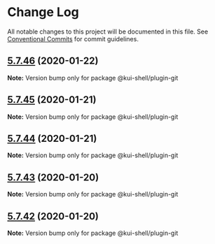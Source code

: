 # Change Log

All notable changes to this project will be documented in this file.
See [Conventional Commits](https://conventionalcommits.org) for commit guidelines.

## [5.7.46](https://github.com/IBM/kui/compare/v4.5.0...v5.7.46) (2020-01-22)

**Note:** Version bump only for package @kui-shell/plugin-git

## [5.7.45](https://github.com/IBM/kui/compare/v4.5.0...v5.7.45) (2020-01-21)

**Note:** Version bump only for package @kui-shell/plugin-git

## [5.7.44](https://github.com/IBM/kui/compare/v4.5.0...v5.7.44) (2020-01-21)

**Note:** Version bump only for package @kui-shell/plugin-git

## [5.7.43](https://github.com/IBM/kui/compare/v4.5.0...v5.7.43) (2020-01-20)

**Note:** Version bump only for package @kui-shell/plugin-git

## [5.7.42](https://github.com/IBM/kui/compare/v4.5.0...v5.7.42) (2020-01-20)

**Note:** Version bump only for package @kui-shell/plugin-git
